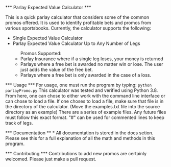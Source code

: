 *** Parlay Expected Value Calculator ***

This is a quick parlay calculator that considers some of the common promos offered. It is used to identify profitable bets and promos from various sportsbooks. 
Currently, the calculator supports the following:

<ul>
  <li>Single Expected Value Calculator</li>
  <li>Parlay Expected Value Calculator Up to Any Number of Legs</li>
  <ul> Promos Supported:
    <li>Parlay Insurance where if a single leg loses, your money is returned
    </li>
    <li> Parlays where a free bet is awarded no matter win or lose. The user just adds the value of the free bet. </li>
    <li> Parlays where a free bet is only awarded in the case of a loss. </li>
  </ul>
</ul> 

*** Usage ***
For usage, one must run the program by typing:
```python parlayPromo.py```
This calculator was tested and verified using Python 3.8. 
From here, one can chose to either work with the command line interface or can chose to load a file. If one choses to load a file, make sure that file is in the directory of the calculator. (Move the examples.txt file into the source directory as an example)
There are a series of example files. Any future files must follow this exact format. "#" can be used for commented lines to keep track of legs. 

*** Documentation ** *
All documentation is stored in the docs setion. Please see this for a full explanation of all the math and methods in this program.

*** Contributing ***
Contributions to add new promos are certainly welcomed. Please just make a pull request. 
